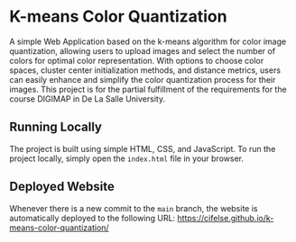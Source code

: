 # K-means Color Quantization
A simple Web Application based on the k-means algorithm for color image quantization, allowing users to upload images and select the number of colors for optimal color representation. With options to choose color spaces, cluster center initialization methods, and distance metrics, users can easily enhance and simplify the color quantization process for their images. This project is for the partial fulfillment of the requirements for the course DIGIMAP in De La Salle University.

## Running Locally
The project is built using simple HTML, CSS, and JavaScript. To run the project locally, simply open the `index.html` file in your browser.

## Deployed Website
Whenever there is a new commit to the `main` branch, the website is automatically deployed to the following URL: https://cifelse.github.io/k-means-color-quantization/